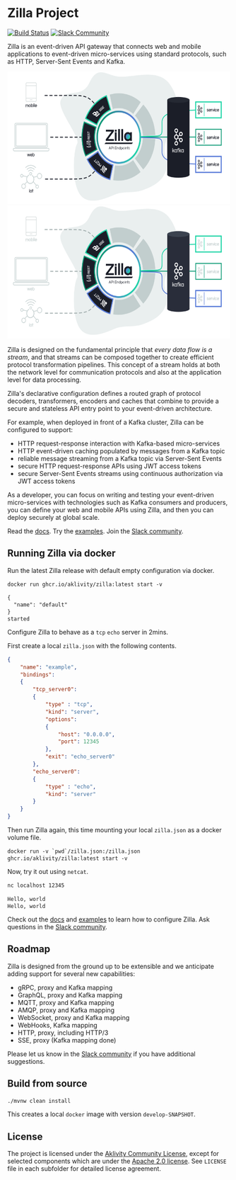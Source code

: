 # Zilla Project

[![Build Status][build-status-image]][build-status]
[![Slack Community][community-image]][community-join]

Zilla is an event-driven API gateway that connects web and mobile applications to event-driven micro-services using standard protocols, such as HTTP, Server-Sent Events and Kafka.

<p align="center">
  <img src="./assets/diagram-light-mode.svg#gh-light-mode-only" height="300">
  <img src="./assets/diagram-dark-mode.svg#gh-dark-mode-only" height="300">
</p>

<!--
![Zilla logo](./assets/logo-dark-mode.svg#gh-dark-mode-only)
![Zilla logo](./assets/logo-light-mode.svg#gh-light-mode-only)
-->

Zilla is designed on the fundamental principle that _every data flow is a stream_, and that streams can be composed together to create efficient protocol transformation pipelines. This concept of a stream holds at both the network level for communication protocols and also at the application level for data processing.

Zilla's declarative configuration defines a routed graph of protocol decoders, transformers, encoders and caches that combine to provide a secure and stateless API entry point to your event-driven architecture.

For example, when deployed in front of a Kafka cluster, Zilla can be configured to support:
 - HTTP request-response interaction with Kafka-based micro-services
 - HTTP event-driven caching populated by messages from a Kafka topic
 - reliable message streaming from a Kafka topic via Server-Sent Events
 - secure HTTP request-response APIs using JWT access tokens
 - secure Server-Sent Events streams using continuous authorization via JWT access tokens

<!--
![Zilla diagram](./assets/diagram-dark-mode.svg#gh-dark-mode-only)
![Zilla diagram](./assets/diagram-light-mode.svg#gh-light-mode-only)
-->


As a developer, you can focus on writing and testing your event-driven micro-services with technologies such as Kafka consumers and producers, you can define your web and mobile APIs using Zilla, and then you can deploy securely at global scale.

Read the [docs].
Try the [examples].
Join the [Slack community].

## Running Zilla via docker
Run the latest Zilla release with default empty configuration via docker.
```
docker run ghcr.io/aklivity/zilla:latest start -v
```
```
{
  "name": "default"
}
started
```

Configure Zilla to behave as a `tcp` `echo` server in 2mins.

First create a local `zilla.json` with the following contents.
```json
{
    "name": "example",
    "bindings":
    {
        "tcp_server0":
        {
            "type" : "tcp",
            "kind": "server",
            "options":
            {
                "host": "0.0.0.0",
                "port": 12345
            },
            "exit": "echo_server0"
        },
        "echo_server0":
        {
            "type" : "echo",
            "kind": "server"
        }
    }
}

```
Then run Zilla again, this time mounting your local `zilla.json` as a docker volume file.
```
docker run -v `pwd`/zilla.json:/zilla.json ghcr.io/aklivity/zilla:latest start -v
```
Now, try it out using `netcat`.
```bash
nc localhost 12345
```
```
Hello, world
Hello, world
```

Check out the [docs] and [examples] to learn how to configure Zilla. Ask questions in the [Slack community].

## Roadmap

Zilla is designed from the ground up to be extensible and we anticipate adding support for several new capabilities:
 - gRPC, proxy and Kafka mapping
 - GraphQL, proxy and Kafka mapping
 - MQTT, proxy and Kafka mapping
 - AMQP, proxy and Kafka mapping
 - WebSocket, proxy and Kafka mapping
 - WebHooks, Kafka mapping
 - HTTP, proxy, including HTTP/3
 - SSE, proxy (Kafka mapping done)

Please let us know in the [Slack community] if you have additional suggestions.

## Build from source
```bash
./mvnw clean install
```
This creates a local `docker` image with version `develop-SNAPSHOT`.


## License

The project is licensed under the [Aklivity Community License](LICENSE-AklivityCommunity), except for selected components
which are under the [Apache 2.0 license](LICENSE-Apache).
See `LICENSE` file in each subfolder for detailed license agreement.

[build-status-image]: https://github.com/aklivity/zilla/workflows/build/badge.svg
[build-status]: https://github.com/aklivity/zilla/actions

[community-image]: https://img.shields.io/badge/slack-@aklivitycommunity-blue.svg?logo=slack
[community-join]: https://join.slack.com/t/aklivitycommunity/shared_invite/zt-sy06wvr9-u6cPmBNQplX5wVfd9l2oIQ

[docs]: https://docs.aklivity.io/zilla
[examples]: https://github.com/aklivity/zilla-examples
[Slack community]: https://join.slack.com/t/aklivitycommunity/shared_invite/zt-sy06wvr9-u6cPmBNQplX5wVfd9l2oIQ
